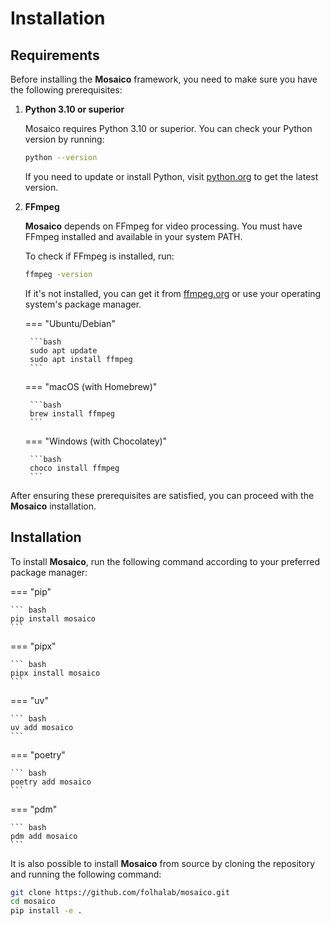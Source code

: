 # Installation

## Requirements

Before installing the __Mosaico__ framework, you need to make sure you have the following prerequisites:

1. **Python 3.10 or superior**

    Mosaico requires Python 3.10 or superior. You can check your Python version by running:

    ```bash
    python --version
    ```

    If you need to update or install Python, visit [python.org](https://www.python.org/downloads/) to get the latest version.

2. **FFmpeg**

    __Mosaico__ depends on FFmpeg for video processing. You must have FFmpeg installed and available in your system PATH.

    To check if FFmpeg is installed, run:

    ```bash
    ffmpeg -version
    ```

    If it's not installed, you can get it from [ffmpeg.org](https://ffmpeg.org/download.html) or use your operating system's package manager.

    === "Ubuntu/Debian"

        ```bash
        sudo apt update
        sudo apt install ffmpeg
        ```

    === "macOS (with Homebrew)"

        ```bash
        brew install ffmpeg
        ```

    === "Windows (with Chocolatey)"

        ```bash
        choco install ffmpeg
        ```

After ensuring these prerequisites are satisfied, you can proceed with the __Mosaico__ installation.

## Installation

To install __Mosaico__, run the following command according to your preferred package manager:

=== "pip"

    ``` bash
    pip install mosaico
    ```

=== "pipx"

    ``` bash
    pipx install mosaico
    ```

=== "uv"

    ``` bash
    uv add mosaico
    ```

=== "poetry"

    ``` bash
    poetry add mosaico
    ```

=== "pdm"

    ``` bash
    pdm add mosaico
    ```

It is also possible to install __Mosaico__ from source by cloning the repository and running the following command:

```bash
git clone https://github.com/folhalab/mosaico.git
cd mosaico
pip install -e .
```
